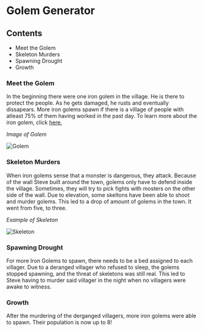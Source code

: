# Golem Generator

## Contents

* Meet the Golem
* Skeleton Murders
* Spawning Drought
* Growth

### Meet the Golem
In the beginning there were one iron golem in the village. He is there to protect the people. As he gets damaged, he rusts and eventually dissapears. More iron golems spawn if there is a village of people with atleast 75% of them having worked in the past day. To learn more about the iron golem, click [here.](https://minecraft.fandom.com/wiki/Iron_Golem)

*Image of Golem*

![Golem](https://user-images.githubusercontent.com/89501767/138540106-c4b00ab6-c614-4eb4-b6fc-6a102464665b.png)


### Skeleton Murders
When iron golems sense that a monster is dangerous, they attack. Because of the wall Steve built around the town, golems only have to defend inside the village. Sometimes, they will try to pick fights with mosters on the other side of the wall. Due to elevation, some skeltons have been able to shoot and murder golems. This led to a drop of amount of golems in the town. It went from five, to three. 

*Example of Skeleton*

![Skeleton](https://user-images.githubusercontent.com/89501767/138540159-fadcd528-6781-49fa-9642-aa1edb8c249a.jpg)


### Spawning Drought
For more Iron Golems to spawn, there needs to be a bed assigned to each villager. Due to a deranged villager who refused to sleep, the golems stopped spawning, and the threat of skeletons was still real. This led to Steve having to murder said villager in the night when no villagers were awake to witness.

### Growth
After the murdering of the derganged villagers, more iron golems were able to spawn. Their population is now up to 8!
